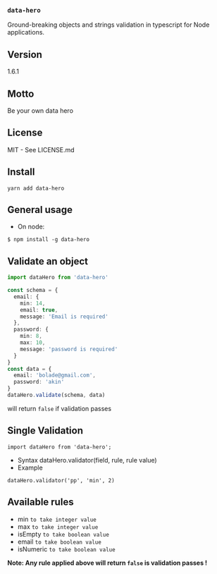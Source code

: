 ### `data-hero`

Ground-breaking objects and strings validation in typescript for Node applications.

## Version

1.6.1

## Motto

Be your own data hero

## License

MIT - See LICENSE.md

## Install

`yarn add data-hero`

## General usage

- On node:

```
$ npm install -g data-hero
```

## Validate an object

```ts
import dataHero from 'data-hero'

const schema = {
  email: {
    min: 14,
    email: true,
    message: 'Email is required'
  },
  password: {
    min: 8,
    max: 10,
    message: 'password is required'
  }
}
const data = {
  email: 'bolade@gmail.com',
  password: 'akin'
}
dataHero.validate(schema, data)
```

will return `false` if validation passes

## Single Validation

```
import dataHero from 'data-hero';
```

- Syntax
  dataHero.validator(field, rule, rule value)
- Example

```
dataHero.validator('pp', 'min', 2)

```

## Available rules

- min `to take integer value`
- max `to take integer value`
- isEmpty `to take boolean value`
- email `to take boolean value`
- isNumeric `to take boolean value`

**Note: Any rule applied above will return `false` is validation passes !**
